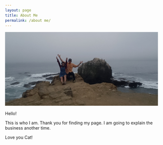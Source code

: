 ```yaml
---
layout: page
title: About Me
permalink: /about me/
---
```


<p><img src="/images/CatandI.jpg" alt="Cat and I"></p>

Hello!

This is who I am. Thank you for finding my page. I am going to explain the business another time.

Love you Cat!


